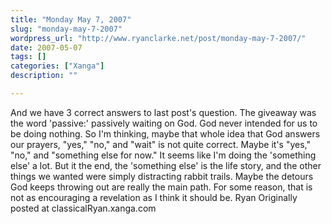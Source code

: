 ```yaml
---
title: "Monday May 7, 2007"
slug: "monday-may-7-2007"
wordpress_url: "http://www.ryanclarke.net/post/monday-may-7-2007/"
date: 2007-05-07
tags: []
categories: ["Xanga"]
description: ""

---
```


And we have 3 correct answers to last post's question.
The giveaway was the word 'passive:' passively waiting on God. God never intended for us to be doing nothing. So I'm thinking, maybe that whole idea that God answers our prayers, "yes," "no," and "wait" is not quite correct. Maybe it's "yes," "no," and "something else for now." It seems like I'm doing the 'something else' a lot. But it the end, the 'something else' is the life story, and the other things we wanted were simply distracting rabbit trails. Maybe the detours God keeps throwing out are really the main path.
For some reason, that is not as encouraging a revelation as I think it should be.
Ryan
Originally posted at classicalRyan.xanga.com
